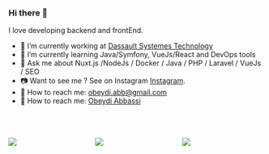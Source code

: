 ### Hi there 👋

<!--
**obnux/obnux** is a ✨ _special_ ✨ repository because its `README.md` (this file) appears on your GitHub profile.
-->
I love developing backend and frontEnd.

- 🔭 I’m currently working at [Dassault Systemes Technology](https://www.dassault.fr/subsidiaries/dassault-systemes)
- 🌱 I’m currently learning Java/Symfony, VueJs/React and DevOps tools
- 💬 Ask me about Nuxt.js /NodeJs / Docker / Java / PHP / Laravel / VueJs / SEO
- :camera: Want to see me ? See on Instagram [Instagram](https://www.instagram.com/obnux/).
- :e-mail: How to reach me: obeydi.abb@gmail.com
- :link: How to reach me: [Obeydi Abbassi](https://obeydi-abbassi.me/)

<br/>
<br/>
<br/>

<div style="display: flex; flex-wrap: wrap; align-items: stretch; gap: 10px; margin-bottom: 20px;">
<img style="flex: 1; max-width: 33.0%; box-sizing: border-box; object-fit: cover;" 
src="https://github-readme-stats-salesp07.vercel.app/api?username=Obnux&count_private=true&show_icons=true&theme=vue-dark&rank_icon=github&border_radius=5">

<img style="flex: 1; max-width: 33.0%; box-sizing: border-box; object-fit: cover;" src="https://github-readme-streak-stats-salesp07.vercel.app/?user=obnux&count_private=true&theme=vue-dark&border_radius=5" />

<img style="flex: 1; max-width: 33.0%; box-sizing: border-box; object-fit: cover;" src="https://github-readme-stats.vercel.app/api/top-langs/?username=obnux&theme=vue-dark&show_icons=true&hide_border=false&layout=compact">
</div>

<!-- <a href="https://git.io/streak-stats">
<img src="https://github-readme-streak-stats.herokuapp.com?user=obnux&theme=vue-dark&border_radius=5&short_numbers=true" />
</a> -->
<!--  
[![Ashutosh's github activity graph](https://github-readme-activity-graph.vercel.app/graph?username=obnux&theme=vue)](https://github.com/ashutosh00710/github-readme-activity-graph) -->
